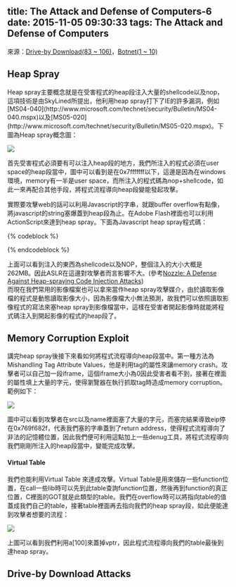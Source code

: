 title: The Attack and Defense of Computers-6
date: 2015-11-05 09:30:33
tags: The Attack and Defense of Computers
---
來源：[Drive-by Download(83 ~ 106)](http://www.csie.ncu.edu.tw/~hsufh/COURSES/FALL2015/2_BOA.ppt)，[Botnet(1 ~ 10)](http://www.csie.ncu.edu.tw/~hsufh/COURSES/FALL2015/2_1_Botnet.ppt)

<h2> Heap Spray </h2>
Heap spray主要概念就是在受害程式的heap段注入大量的shellcode以及nop，這項技術是由SkyLined所提出，他利用heap spray打下了IE的許多漏洞，例如[MS04-040](http://www.microsoft.com/technet/security/Bulletin/MS04-040.mspx)以及[MS05-020](http://www.microsoft.com/technet/security/Bulletin/MS05-020.mspx)。下圖為Heap spray概念圖：

![](/images/heap_spray.jpg)

首先受害程式必須要有可以注入heap段的地方，我們所注入的程式必須在user space的heap段當中，圖中可以看到是在0x7fffffff以下，這邊是因為在windows環境，memory有一半是user space，而所注入的程式碼為nop+shellcode，如此一來再配合其他手段，將程式流程導向heap段變能發起攻擊。

實際要攻擊web的話可以利用Javascript的字串，就跟buffer overflow有點像，將javascript的string塞爆蓋到heap段為止。在Adobe Flash裡面也可以利用ActionScript來達到heap spray。下面為Javascript heap spray程式碼：

{% codeblock %}
<SCRIPT language="text/javascript">
  shellcode = unescape("%u4343%u4343%...");
  oneblock = unescape("%u0D0D%u0D0D");

  var fullblock = oneblock;
  while (fullblock.length<0x40000) {
      fullblock += fullblock;
  }

  sprayContainer = new Array();
  for (i=0; i<1000; i++) {
      sprayContainer[i] = fullblock + shellcode;
  }
</SCRIPT>
{% endcodeblock %}

上面可以看到注入的東西為shellcode以及NOP，整個注入的大小大概是262MB。因此ASLR在這邊對攻擊者而言影響不大。(參考[Nozzle: A Defense Against Heap-spraying Code Injection Attacks](http://research.microsoft.com/pubs/76528/tr-2008-176.pdf))     
而現在我們常用的影像檔案也可以拿來當作heap spray攻擊媒介，由於讀取影像檔的程式是動態讀取影像大小，因為影像檔大小無法預測，故我們可以依照讀取影像程式的寫法來塞heap spray到影像檔當中，這樣在受害者開起影像時就能將程式碼注入到開起影像的程式的heap段了。

<h2> Memory Corruption Exploit </h2>
講完heap spray後接下來看如何將程式流程導向heap段當中。第一種方法為Mishandling Tag Attribute Values，他是利用tag的屬性來讓memory crash。攻擊者可以自己加一段iframe，這個iframe大小為0因此受害者看不到，接著在裡面的屬性填上大量的字元，使得瀏覽器在執行抓取tag時造成memory corruption。範例如下：

![](/images/mishandling_tag_value.jpg)

圖中可以看到攻擊者在src以及name裡面塞了大量的字元，而塞完結果導致eip停在0x769f682f，代表我們塞的字串蓋到了return address，使得程式流程導向了非法的記憶體位置，因此我們便可利用這點加上一些denug工具，將程式流程導向我們剛剛所注入的heap段當中，變能完成攻擊。

<h4> Virtual Table </h4>
我們也能利用Virtual Table 來達成攻擊。Virtual Table是用來儲存一些function位置，在call一些lib時可以先到此table查詢function位置，然後再到function的真正位置，C裡面的GOT就是此類型的table。我們在overflow時可以將指向table的值蓋成我們自己的table，接著table裡面再去指向我們的heap spray段，如此便能達到攻擊者想要的流程：

![](/images/virtual_table.jpg)

上圖可以看到我們利用a[100]來蓋掉vptr，因此程式流程導向我們的table最後到達heap spray。

<h2> Drive-by Download Attacks  </h2>


